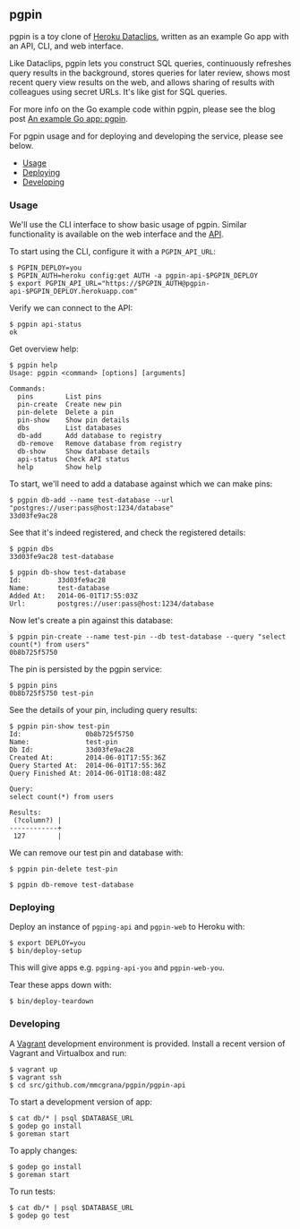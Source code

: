 ## pgpin

pgpin is a toy clone of [Heroku Dataclips](https://dataclips.heroku.com),
written as an example Go app with an API, CLI, and web interface.

Like Dataclips, pgpin lets you construct SQL queries, continuously
refreshes query results in the background, stores queries for later
review, shows most recent query view results on the web, and allows
sharing of results with colleagues using secret URLs. It's like gist
for SQL queries.

For more info on the Go example code within pgpin, please see the
blog post [An example Go app: pgpin](https://mmcgrana.github.io/posts/2014-06-example-go-app-pgpin.html).

For pgpin usage and for deploying and developing the service, please
see below.

* [Usage](#usage)
* [Deploying](#deploying)
* [Developing](#developing)

### Usage

We'll use the CLI interface to show basic usage of pgpin. Similar
functionality is available on the web interface and the [API](api-docs).

To start using the CLI, configure it with a `PGPIN_API_URL`:

```console
$ PGPIN_DEPLOY=you
$ PGPIN_AUTH=heroku config:get AUTH -a pgpin-api-$PGPIN_DEPLOY
$ export PGPIN_API_URL="https://$PGPIN_AUTH@pgpin-api-$PGPIN_DEPLOY.herokuapp.com"
```

Verify we can connect to the API:

```console
$ pgpin api-status
ok
```

Get overview help:

```console
$ pgpin help
Usage: pgpin <command> [options] [arguments]

Commands:
  pins        List pins
  pin-create  Create new pin
  pin-delete  Delete a pin
  pin-show    Show pin details
  dbs         List databases
  db-add      Add database to registry
  db-remove   Remove database from registry
  db-show     Show database details
  api-status  Check API status
  help        Show help
```

To start, we'll need to add a database against which we can make
pins:

```console
$ pgpin db-add --name test-database --url "postgres://user:pass@host:1234/database"
33d03fe9ac28
```

See that it's indeed registered, and check the registered details:

```console
$ pgpin dbs
33d03fe9ac28 test-database

$ pgpin db-show test-database
Id:         33d03fe9ac28
Name:       test-database
Added At:   2014-06-01T17:55:03Z
Url:        postgres://user:pass@host:1234/database
```

Now let's create a pin against this database:

```console
$ pgpin pin-create --name test-pin --db test-database --query "select count(*) from users"
0b8b725f5750
```

The pin is persisted by the pgpin service:

```console
$ pgpin pins
0b8b725f5750 test-pin
```

See the details of your pin, including query results:

```console
$ pgpin pin-show test-pin
Id:                0b8b725f5750
Name:              test-pin
Db Id:             33d03fe9ac28
Created At:        2014-06-01T17:55:36Z
Query Started At:  2014-06-01T17:55:36Z
Query Finished At: 2014-06-01T18:08:48Z

Query:
select count(*) from users

Results:
 (?column?) |
------------+
 127        |
```

We can remove our test pin and database with:

```console
$ pgpin pin-delete test-pin

$ pgpin db-remove test-database
```

### Deploying

Deploy an instance of `pgping-api` and `pgpin-web` to Heroku with:

```console
$ export DEPLOY=you
$ bin/deploy-setup
```

This will give apps e.g. `pgping-api-you` and `pgpin-web-you`.

Tear these apps down with:

```console
$ bin/deploy-teardown
```

### Developing

A [Vagrant](http://www.vagrantup.com/) development environment is
provided. Install a recent version of Vagrant and Virtualbox and
run:

```console
$ vagrant up
$ vagrant ssh
$ cd src/github.com/mmcgrana/pgpin/pgpin-api
```

To start a development version of app:

```console
$ cat db/* | psql $DATABASE_URL
$ godep go install
$ goreman start
```

To apply changes:

```console
$ godep go install
$ goreman start
```

To run tests:

```console
$ cat db/* | psql $DATABASE_URL
$ godep go test
```
